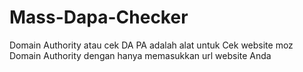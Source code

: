 # Mass-Dapa-Checker
Domain Authority atau cek DA PA adalah alat untuk Cek website moz Domain Authority dengan hanya memasukkan url website Anda
